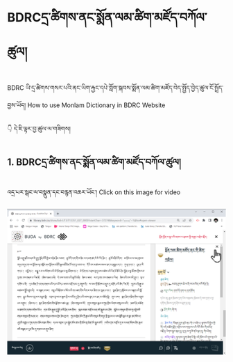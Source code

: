 # BDRCདྲ་ཚིགས་ནང་སྨོན་ལམ་ཚིག་མཛོད་བཀོལ་ཚུལ།

BDRC ཡི་དྲ་ཚིགས་གསར་པའི་ནང་ཡིག་རྐྱང་དཔེ་ཀློག་སྐབས་སྨོན་ལམ་ཚིག་མཛོད་བེད་སྤྱོད་བྱེད་ཚུལ་ངོ་སྤྲོད་བྱས་ཡོད། How to use Monlam Dictionary in BDRC Website

👇 དེ་ཇི་ལྟར་བྱ་ཚུལ་ལ་གཟིགས།

## 1. BDRCདྲ་ཚིགས་ནང་སྨོན་ལམ་ཚིག་མཛོད་བཀོལ་ཚུལ།

འདྲ་པར་སྒང་ལ་བསྣུན་དང་བརྙན་འཆར་ཡོང་། Click on this image for video


[![alt text](https://github.com/buda-base/budax/blob/master/howtoguides/BDR17/images/000001.png)](https://youtu.be/ERIjgDeuzBI)


